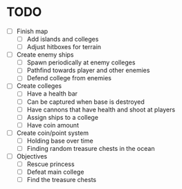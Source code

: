 # TODO

- [ ] Finish map
    - [ ] Add islands and colleges
    - [ ] Adjust hitboxes for terrain
- [ ] Create enemy ships
    - [ ] Spawn periodically at enemy colleges
    - [ ] Pathfind towards player and other enemies
    - [ ] Defend college from enemies
- [ ] Create colleges
    - [ ] Have a health bar
    - [ ] Can be captured when base is destroyed
    - [ ] Have cannons that have health and shoot at players
    - [ ] Assign ships to a college
    - [ ] Have coin amount
- [ ] Create coin/point system
    - [ ] Holding base over time
    - [ ] Finding random treasure chests in the ocean
- [ ] Objectives
    - [ ] Rescue princess
    - [ ] Defeat main college
    - [ ] Find the treasure chests
